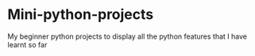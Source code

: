 # Mini-python-projects
My beginner python projects to display all the python features that I have learnt so far
